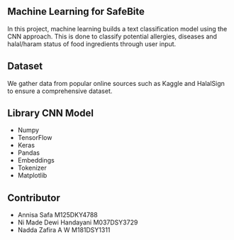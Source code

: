 ## Machine Learning for SafeBite
In this project, machine learning builds a text classification model using the CNN approach. This is done to classify potential allergies, diseases and halal/haram status of food ingredients through user input.

## Dataset
We gather data from popular online sources such as Kaggle and HalalSign to ensure a comprehensive dataset.

## Library CNN Model
- Numpy
- TensorFlow
- Keras
- Pandas
- Embeddings
- Tokenizer
- Matplotlib

## Contributor
- Annisa Safa M125DKY4788
- Ni Made Dewi Handayani M037DSY3729
- Nadda Zafira A W M181DSY1311

